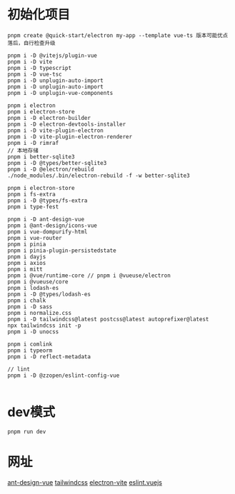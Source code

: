 # 初始化项目
```shell
pnpm create @quick-start/electron my-app --template vue-ts 版本可能优点落后，自行检查升级

pnpm i -D @vitejs/plugin-vue
pnpm i -D vite
pnpm i -D typescript
pnpm i -D vue-tsc
pnpm i -D unplugin-auto-import
pnpm i -D unplugin-auto-import
pnpm i -D unplugin-vue-components

pnpm i electron
pnpm i electron-store
pnpm i -D electron-builder
pnpm i -D electron-devtools-installer
pnpm i -D vite-plugin-electron
pnpm i -D vite-plugin-electron-renderer
pnpm i -D rimraf
// 本地存储
pnpm i better-sqlite3
pnpm i -D @types/better-sqlite3
pnpm i -D @electron/rebuild
./node_modules/.bin/electron-rebuild -f -w better-sqlite3

pnpm i electron-store
pnpm i fs-extra
pnpm i -D @types/fs-extra
pnpm i type-fest

pnpm i -D ant-design-vue
pnpm i @ant-design/icons-vue
pnpm i vue-dompurify-html
pnpm i vue-router
pnpm i pinia
pnpm i pinia-plugin-persistedstate
pnpm i dayjs
pnpm i axios
pnpm i mitt
pnpm i @vue/runtime-core // pnpm i @vueuse/electron
pnpm i @vueuse/core
pnpm i lodash-es
pnpm i -D @types/lodash-es
pnpm i chalk
pnpm i -D sass
pnpm i normalize.css
pnpm i -D tailwindcss@latest postcss@latest autoprefixer@latest
npx tailwindcss init -p
pnpm i -D unocss

pnpm i comlink
pnpm i typeorm
pnpm i -D reflect-metadata

// lint
pnpm i -D @zzopen/eslint-config-vue
```
```shell

```

# dev模式
```shell
pnpm run dev
```

# 网址
[ant-design-vue](https://www.antdv.com/components/overview-cn/)
[tailwindcss](https://www.tailwindcss.cn/docs/guides/vite)
[electron-vite](https://cn.electron-vite.org/guide/troubleshooting.html#%E6%9E%84%E5%BB%BA)
[eslint.vuejs](https://eslint.vuejs.org/rules/first-attribute-linebreak.html)

